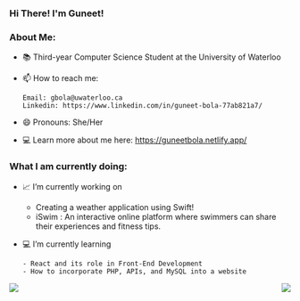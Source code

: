 ### Hi There! I'm Guneet!

<!--
**GuneetBola/GuneetBola** is a ✨ _special_ ✨ repository because its `README.md` (this file) appears on your GitHub profile.
-->

### About Me:
- 📚 Third-year Computer Science Student at the University of Waterloo
- 📫 How to reach me: 

      Email: gbola@uwaterloo.ca
      Linkedin: https://www.linkedin.com/in/guneet-bola-77ab821a7/
- 😄 Pronouns: She/Her
- 💻 Learn more about me here: https://guneetbola.netlify.app/ 

### What I am currently doing:
- 📈 I’m currently working on 
      
     - Creating a weather application using Swift!
     - iSwim : An interactive online platform where swimmers can share their experiences and fitness tips.
     
- 💻 I’m currently learning 

      - React and its role in Front-End Development
      - How to incorporate PHP, APIs, and MySQL into a website




<img align="left" src="https://github-readme-stats.vercel.app/api//?username=GuneetBola&theme=<THEME_NAME>" />
<img align="right" src="https://github-readme-stats.vercel.app/api/top-langs/?username=GuneetBola&theme=<THEME_NAME>" />





